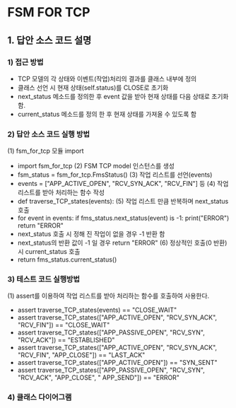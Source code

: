 # FSM FOR TCP
## 1. 답안 소스 코드 설명
### 1) 접근 방법
 - TCP 모델의 각 상태와 이벤트(작업)처리의 결과를 클래스 내부에 정의
 - 클래스 선언 시 현재 상태(self.status)를 CLOSE로 초기화
 - next_status 메소드를 정의한 후 event 값을 받아 현재 상태를 다음 상태로 초기화 함.
 - current_status 메소드를 정의 한 후 현재 상태를 가져올 수 있도록 함
 
### 2) 답안 소스 코드 실행 방법
 (1) fsm_for_tcp 모듈 import 
   - import fsm_for_tcp
 (2) FSM TCP model 인스턴스를 생성
   - fsm_status = fsm_for_tcp.FmsStatus()
 (3) 작업 리스트를 선언(events)
   - events = ["APP_ACTIVE_OPEN", "RCV_SYN_ACK", "RCV_FIN"] 등
 (4) 작업 리스트를 받아 처리하는 함수 작성
   - def traverse_TCP_states(events):
 (5) 작업 리스트 만큼 반복하며 next_status 호출
   - for event in events:
        if fms_status.next_status(event) is -1:
            print("ERROR")
            return "ERROR"
   - next_status 호출 시 정해 진 작업이 없을 경우 -1 반환 함
   - next_status의 반환 값이 -1 일 경우 return "ERROR"
 (6) 정상적인 호출(0 반환) 시 current_status 호출
   - return fms_status.current_status() 
   
### 3) 테스트 코드 실행방법 
 (1) assert를 이용하여 작업 리스트를 받아 처리하는 함수를 호출하여 사용한다.
   - assert traverse_TCP_states(events) == "CLOSE_WAIT"
   - assert traverse_TCP_states(["APP_ACTIVE_OPEN", "RCV_SYN_ACK", "RCV_FIN"]) == "CLOSE_WAIT"
   - assert traverse_TCP_states(["APP_PASSIVE_OPEN", "RCV_SYN", "RCV_ACK"]) == "ESTABLISHED"
   - assert traverse_TCP_states(["APP_ACTIVE_OPEN", "RCV_SYN_ACK", "RCV_FIN", "APP_CLOSE"]) == "LAST_ACK"
   - assert traverse_TCP_states(["APP_ACTIVE_OPEN"]) == "SYN_SENT"
   - assert traverse_TCP_states(["APP_PASSIVE_OPEN", "RCV_SYN", "RCV_ACK", "APP_CLOSE", " APP_SEND"]) == "ERROR"
   
### 4) 클래스 다이어그램

